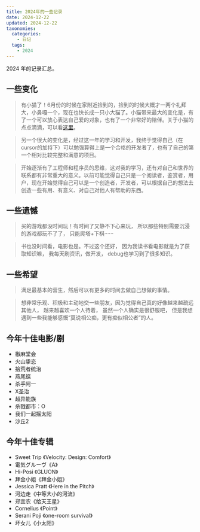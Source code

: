 ```yaml
---
title: 2024年的一些记录
date: 2024-12-22
updated: 2024-12-22
taxonomies:
  categories:
    - 日记
  tags:
    - 2024
---
```


2024 年的记录汇总。

## 一些变化

> 有小猫了！6月份的时候在家附近捡到的，捡到的时候大概才一两个礼拜大，小鼻嘎一个，现在也快长成一只小大猫了。小猫带来最大的变化是，有了一个可以放心表达自己爱的对象，也有了一个非常好的陪伴。关于小猫的点点滴滴，可以看[这里](https://www.douban.com/group/topic/298886664/)。

> 另一个很大的变化是，经过这一年的学习和开发，我终于觉得自己（在cursor的加持下）可以勉强算得上是一个合格的开发者了，也有了自己的第一个相对比较完整和满意的项目。

> 开始逐渐有了工程师和程序员的思维，这对我的学习，还有对自己和世界的联系都有非常重大的意义。以前可能觉得自己只是一个阅读者，鉴赏者，用户，现在开始觉得自己可以是一个创造者，开发者，可以根据自己的想法去创造一些有用、有意义、对自己对他人有帮助的东西。

## 一些遗憾

> 买的游戏都没时间玩！有时间了又静不下心来玩， 所以那些特别需要沉浸的游戏都玩不了了， 只能爬塔+下棋······

> 书也没时间看，电影也是。不过这个还好， 因为我读书看电影就是为了获取知识嘛， 我每天刷资讯，做开发， debug也学习到了很多知识。


## 一些希望

> 满足最基本的营生，然后可以有更多的时间去做自己想做的事情。

> 想非常乐观、积极和主动地交一些朋友，因为觉得自己真的好像越来越疏远其他人， 越来越喜欢一个人待着， 虽然一个人确实是很舒服吧， 但是我想遇到一些我能够感慨“莫说相公痴，更有痴似相公者”的人。


## 今年十佳电影/剧
  - 椒麻堂会
  - 火山挚恋
  - 拾荒者统治
  - 燕尾蝶
  - 杀手阿一
  - X圣治
  - 超异能族
  - 杀戮都市：O
  - 我们一起摇太阳
  - 沙丘2

## 今年十佳专辑
  - Sweet Trip 《Velocity: Design: Comfort》
  - 電気グルーヴ《A》
  - Hi-Posi 《GLUON》
  - 拜金小姐《拜金小姐》
  - Jessica Pratt 《Here in the Pitch》
  - 河边走《中等大小的河流》
  - 郑宜农《给天王星》
  - Cornelius 《Point》
  - Serani Poji 《one-room survival》
  - 坏女儿《小太阳》



